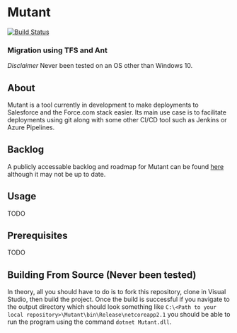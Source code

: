 ﻿# Mutant
[![Build Status](https://dev.azure.com/amorrison17/Mutant/_apis/build/status/a-morrison.Mutant?branchName=master)](https://dev.azure.com/amorrison17/Mutant/_build/latest?definitionId=1&branchName=master)
### Migration using TFS and Ant
*Disclaimer* Never been tested on an OS other than Windows 10.

## About
Mutant is a tool currently in development to make deployments to Salesforce and the Force.com stack easier.
Its main use case is to facilitate deployments using git along with some other CI/CD tool such as Jenkins or Azure Pipelines.

## Backlog
A publicly accessable backlog and roadmap for Mutant can be found [here](https://dev.azure.com/amorrison17/Mutant/_boards/board/t/Mutant%20Team/Features)
although it may not be up to date.

## Usage
TODO

## Prerequisites
TODO

## Building From Source (Never been tested)
In theory, all you should have to do is to fork this repository, clone in Visual Studio, then build the project.
Once the build is successful if you navigate to the output directory which should look something like
`C:\<Path to your local repository>\Mutant\bin\Release\netcoreapp2.1` you should be able to run the program 
using the command `dotnet Mutant.dll`.
